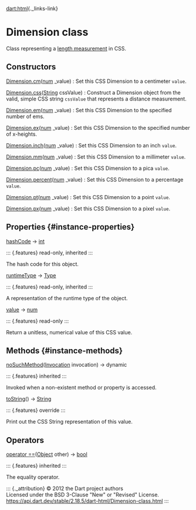 [dart:html](../dart-html/dart-html-library){._links-link}

Dimension class
===============

Class representing a [length
measurement](https://developer.mozilla.org/en-US/docs/Web/CSS/length) in
CSS.

Constructors
------------

[Dimension.cm](dimension/dimension.cm)([num](../dart-core/num-class) \_value)
:   Set this CSS Dimension to a centimeter `value`.

[Dimension.css](dimension/dimension.css)([String](../dart-core/string-class) cssValue)
:   Construct a Dimension object from the valid, simple CSS string
    `cssValue` that represents a distance measurement.

[Dimension.em](dimension/dimension.em)([num](../dart-core/num-class) \_value)
:   Set this CSS Dimension to the specified number of ems.

[Dimension.ex](dimension/dimension.ex)([num](../dart-core/num-class) \_value)
:   Set this CSS Dimension to the specified number of x-heights.

[Dimension.inch](dimension/dimension.inch)([num](../dart-core/num-class) \_value)
:   Set this CSS Dimension to an inch `value`.

[Dimension.mm](dimension/dimension.mm)([num](../dart-core/num-class) \_value)
:   Set this CSS Dimension to a millimeter `value`.

[Dimension.pc](dimension/dimension.pc)([num](../dart-core/num-class) \_value)
:   Set this CSS Dimension to a pica `value`.

[Dimension.percent](dimension/dimension.percent)([num](../dart-core/num-class) \_value)
:   Set this CSS Dimension to a percentage `value`.

[Dimension.pt](dimension/dimension.pt)([num](../dart-core/num-class) \_value)
:   Set this CSS Dimension to a point `value`.

[Dimension.px](dimension/dimension.px)([num](../dart-core/num-class) \_value)
:   Set this CSS Dimension to a pixel `value`.

Properties {#instance-properties}
----------

[hashCode](../dart-core/object/hashcode) → [int](../dart-core/int-class)

::: {.features}
read-only, inherited
:::

The hash code for this object.

[runtimeType](../dart-core/object/runtimetype) →
[Type](../dart-core/type-class)

::: {.features}
read-only, inherited
:::

A representation of the runtime type of the object.

[value](dimension/value) → [num](../dart-core/num-class)

::: {.features}
read-only
:::

Return a unitless, numerical value of this CSS value.

Methods {#instance-methods}
-------

[noSuchMethod](../dart-core/object/nosuchmethod)([Invocation](../dart-core/invocation-class)
invocation) → dynamic

::: {.features}
inherited
:::

Invoked when a non-existent method or property is accessed.

[toString](dimension/tostring)() → [String](../dart-core/string-class)

::: {.features}
override
:::

Print out the CSS String representation of this value.

Operators
---------

[operator
==](../dart-core/object/operator_equals)([Object](../dart-core/object-class)
other) → [bool](../dart-core/bool-class)

::: {.features}
inherited
:::

The equality operator.

::: {._attribution}
© 2012 the Dart project authors\
Licensed under the BSD 3-Clause \"New\" or \"Revised\" License.\
<https://api.dart.dev/stable/2.18.5/dart-html/Dimension-class.html>
:::
